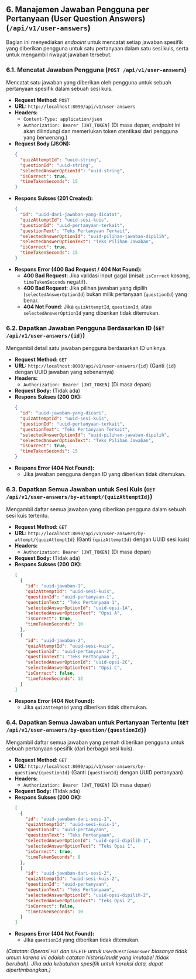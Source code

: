 ## 6. Manajemen Jawaban Pengguna per Pertanyaan (User Question Answers) (`/api/v1/user-answers`)

Bagian ini menyediakan *endpoint* untuk mencatat setiap jawaban spesifik yang diberikan pengguna untuk satu pertanyaan dalam satu sesi kuis, serta untuk mengambil riwayat jawaban tersebut.

### 6.1. Mencatat Jawaban Pengguna (`POST /api/v1/user-answers`)

Mencatat satu jawaban yang diberikan oleh pengguna untuk sebuah pertanyaan spesifik dalam sebuah sesi kuis.

* **Request Method:** `POST`
* **URL:** `http://localhost:8090/api/v1/user-answers`
* **Headers:**
    * `Content-Type: application/json`
    * `Authorization: Bearer [JWT_TOKEN]` (Di masa depan, *endpoint* ini akan dilindungi dan memerlukan token otentikasi dari pengguna yang berwenang.)
* **Request Body (JSON):**
    ```json
    {
      "quizAttemptId": "uuid-string",           
      "questionId": "uuid-string",              
      "selectedAnswerOptionId": "uuid-string",  
      "isCorrect": true,                        
      "timeTakenSeconds": 15                    
    }
    ```
* **Respons Sukses (**201 Created**):**
    ```json
    {
      "id": "uuid-dari-jawaban-yang-dicatat",
      "quizAttemptId": "uuid-sesi-kuis",
      "questionId": "uuid-pertanyaan-terkait",
      "questionText": "Teks Pertanyaan Terkait",
      "selectedAnswerOptionId": "uuid-pilihan-jawaban-dipilih",
      "selectedAnswerOptionText": "Teks Pilihan Jawaban",
      "isCorrect": true,
      "timeTakenSeconds": 15
    }
    ```
* **Respons Error (**400 Bad Request** / **404 Not Found**):**
    * **400 Bad Request**: Jika validasi input gagal (misal: `isCorrect` kosong, `timeTakenSeconds` negatif).
    * **400 Bad Request**: Jika pilihan jawaban yang dipilih (`selectedAnswerOptionId`) bukan milik pertanyaan (`questionId`) yang benar.
    * **404 Not Found**: Jika `quizAttemptId`, `questionId`, atau `selectedAnswerOptionId` yang diberikan tidak ditemukan.

### 6.2. Dapatkan Jawaban Pengguna Berdasarkan ID (`GET /api/v1/user-answers/{id}`)

Mengambil detail satu jawaban pengguna berdasarkan ID uniknya.

* **Request Method:** `GET`
* **URL:** `http://localhost:8090/api/v1/user-answers/{id}` (Ganti `{id}` dengan UUID jawaban yang sebenarnya)
* **Headers:**
    * `Authorization: Bearer [JWT_TOKEN]` (Di masa depan)
* **Request Body:** (Tidak ada)
* **Respons Sukses (**200 OK**):**
    ```json
    {
      "id": "uuid-jawaban-yang-dicari",
      "quizAttemptId": "uuid-sesi-kuis",
      "questionId": "uuid-pertanyaan-terkait",
      "questionText": "Teks Pertanyaan Terkait",
      "selectedAnswerOptionId": "uuid-pilihan-jawaban-dipilih",
      "selectedAnswerOptionText": "Teks Pilihan Jawaban",
      "isCorrect": true,
      "timeTakenSeconds": 15
    }
    ```
* **Respons Error (**404 Not Found**):**
    * Jika jawaban pengguna dengan ID yang diberikan tidak ditemukan.

### 6.3. Dapatkan Semua Jawaban untuk Sesi Kuis (`GET /api/v1/user-answers/by-attempt/{quizAttemptId}`)

Mengambil daftar semua jawaban yang diberikan pengguna dalam sebuah sesi kuis tertentu.

* **Request Method:** `GET`
* **URL:** `http://localhost:8090/api/v1/user-answers/by-attempt/{quizAttemptId}` (Ganti `{quizAttemptId}` dengan UUID sesi kuis)
* **Headers:**
    * `Authorization: Bearer [JWT_TOKEN]` (Di masa depan)
* **Request Body:** (Tidak ada)
* **Respons Sukses (**200 OK**):**
    ```json
    [
      {
        "id": "uuid-jawaban-1",
        "quizAttemptId": "uuid-sesi-kuis",
        "questionId": "uuid-pertanyaan-1",
        "questionText": "Teks Pertanyaan 1",
        "selectedAnswerOptionId": "uuid-opsi-1A",
        "selectedAnswerOptionText": "Opsi A",
        "isCorrect": true,
        "timeTakenSeconds": 10
      },
      {
        "id": "uuid-jawaban-2",
        "quizAttemptId": "uuid-sesi-kuis",
        "questionId": "uuid-pertanyaan-2",
        "questionText": "Teks Pertanyaan 2",
        "selectedAnswerOptionId": "uuid-opsi-2C",
        "selectedAnswerOptionText": "Opsi C",
        "isCorrect": false,
        "timeTakenSeconds": 12
      }
    ]
    ```
* **Respons Error (**404 Not Found**):**
    * Jika `quizAttemptId` yang diberikan tidak ditemukan.

### 6.4. Dapatkan Semua Jawaban untuk Pertanyaan Tertentu (`GET /api/v1/user-answers/by-question/{questionId}`)

Mengambil daftar semua jawaban yang pernah diberikan pengguna untuk sebuah pertanyaan spesifik (dari berbagai sesi kuis).

* **Request Method:** `GET`
* **URL:** `http://localhost:8090/api/v1/user-answers/by-question/{questionId}` (Ganti `{questionId}` dengan UUID pertanyaan)
* **Headers:**
    * `Authorization: Bearer [JWT_TOKEN]` (Di masa depan)
* **Request Body:** (Tidak ada)
* **Respons Sukses (**200 OK**):**
    ```json
    [
      {
        "id": "uuid-jawaban-dari-sesi-1",
        "quizAttemptId": "uuid-sesi-kuis-1",
        "questionId": "uuid-pertanyaan",
        "questionText": "Teks Pertanyaan",
        "selectedAnswerOptionId": "uuid-opsi-dipilih-1",
        "selectedAnswerOptionText": "Teks Opsi 1",
        "isCorrect": true,
        "timeTakenSeconds": 8
      },
      {
        "id": "uuid-jawaban-dari-sesi-2",
        "quizAttemptId": "uuid-sesi-kuis-2",
        "questionId": "uuid-pertanyaan",
        "questionText": "Teks Pertanyaan",
        "selectedAnswerOptionId": "uuid-opsi-dipilih-2",
        "selectedAnswerOptionText": "Teks Opsi 2",
        "isCorrect": false,
        "timeTakenSeconds": 10
      }
    ]
    ```
* **Respons Error (**404 Not Found**):**
    * Jika `questionId` yang diberikan tidak ditemukan.

*(Catatan: Operasi `PUT` dan `DELETE` untuk `UserQuestionAnswer` biasanya tidak umum karena ini adalah catatan historis/audit yang imutabel (tidak berubah). Jika ada kebutuhan spesifik untuk koreksi data, dapat dipertimbangkan.)*